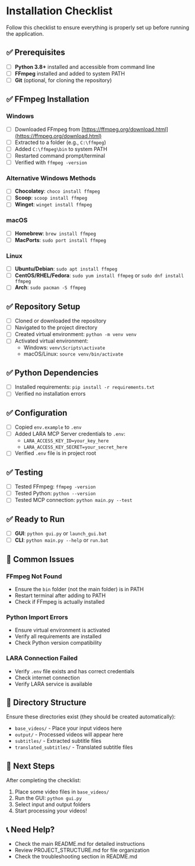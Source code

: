 # Installation Checklist

Follow this checklist to ensure everything is properly set up before running the application.

## ✅ Prerequisites

- [ ] **Python 3.8+** installed and accessible from command line
- [ ] **FFmpeg** installed and added to system PATH
- [ ] **Git** (optional, for cloning the repository)

## ✅ FFmpeg Installation

### Windows
- [ ] Downloaded FFmpeg from [https://ffmpeg.org/download.html](https://ffmpeg.org/download.html)
- [ ] Extracted to a folder (e.g., `C:\ffmpeg`)
- [ ] Added `C:\ffmpeg\bin` to system PATH
- [ ] Restarted command prompt/terminal
- [ ] Verified with `ffmpeg -version`

### Alternative Windows Methods
- [ ] **Chocolatey**: `choco install ffmpeg`
- [ ] **Scoop**: `scoop install ffmpeg`
- [ ] **Winget**: `winget install ffmpeg`

### macOS
- [ ] **Homebrew**: `brew install ffmpeg`
- [ ] **MacPorts**: `sudo port install ffmpeg`

### Linux
- [ ] **Ubuntu/Debian**: `sudo apt install ffmpeg`
- [ ] **CentOS/RHEL/Fedora**: `sudo yum install ffmpeg` or `sudo dnf install ffmpeg`
- [ ] **Arch**: `sudo pacman -S ffmpeg`

## ✅ Repository Setup

- [ ] Cloned or downloaded the repository
- [ ] Navigated to the project directory
- [ ] Created virtual environment: `python -m venv venv`
- [ ] Activated virtual environment:
  - Windows: `venv\Scripts\activate`
  - macOS/Linux: `source venv/bin/activate`

## ✅ Python Dependencies

- [ ] Installed requirements: `pip install -r requirements.txt`
- [ ] Verified no installation errors

## ✅ Configuration

- [ ] Copied `env.example` to `.env`
- [ ] Added LARA MCP Server credentials to `.env`:
  - `LARA_ACCESS_KEY_ID=your_key_here`
  - `LARA_ACCESS_KEY_SECRET=your_secret_here`
- [ ] Verified `.env` file is in project root

## ✅ Testing

- [ ] Tested FFmpeg: `ffmpeg -version`
- [ ] Tested Python: `python --version`
- [ ] Tested MCP connection: `python main.py --test`

## ✅ Ready to Run

- [ ] **GUI**: `python gui.py` or `launch_gui.bat`
- [ ] **CLI**: `python main.py --help` or `run.bat`

## 🚨 Common Issues

### FFmpeg Not Found
- Ensure the `bin` folder (not the main folder) is in PATH
- Restart terminal after adding to PATH
- Check if FFmpeg is actually installed

### Python Import Errors
- Ensure virtual environment is activated
- Verify all requirements are installed
- Check Python version compatibility

### LARA Connection Failed
- Verify `.env` file exists and has correct credentials
- Check internet connection
- Verify LARA service is available

## 📁 Directory Structure

Ensure these directories exist (they should be created automatically):
- `base_videos/` - Place your input videos here
- `output/` - Processed videos will appear here
- `subtitles/` - Extracted subtitle files
- `translated_subtitles/` - Translated subtitle files

## 🎯 Next Steps

After completing the checklist:
1. Place some video files in `base_videos/`
2. Run the GUI: `python gui.py`
3. Select input and output folders
4. Start processing your videos!

## 📞 Need Help?

- Check the main README.md for detailed instructions
- Review PROJECT_STRUCTURE.md for file organization
- Check the troubleshooting section in README.md
